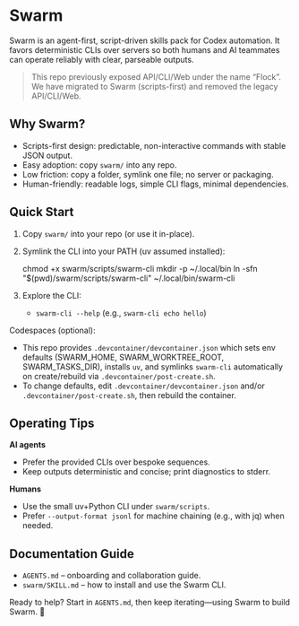 # Swarm

Swarm is an agent-first, script-driven skills pack for Codex automation. It favors
deterministic CLIs over servers so both humans and AI teammates can operate
reliably with clear, parseable outputs.

> This repo previously exposed API/CLI/Web under the name “Flock”. We have migrated to
> Swarm (scripts-first) and removed the legacy API/CLI/Web.

## Why Swarm?

- Scripts-first design: predictable, non-interactive commands with stable JSON output.
- Easy adoption: copy `swarm/` into any repo.
- Low friction: copy a folder, symlink one file; no server or packaging.
- Human-friendly: readable logs, simple CLI flags, minimal dependencies.

## Quick Start

1. Copy `swarm/` into your repo (or use it in-place).
2. Symlink the CLI into your PATH (uv assumed installed):

   chmod +x swarm/scripts/swarm-cli
   mkdir -p ~/.local/bin
   ln -sfn "$(pwd)/swarm/scripts/swarm-cli" ~/.local/bin/swarm-cli

3. Explore the CLI:

   - `swarm-cli --help` (e.g., `swarm-cli echo hello`)

Codespaces (optional):
- This repo provides `.devcontainer/devcontainer.json` which sets env defaults
  (SWARM_HOME, SWARM_WORKTREE_ROOT, SWARM_TASKS_DIR), installs `uv`, and
  symlinks `swarm-cli` automatically on create/rebuild via
  `.devcontainer/post-create.sh`.
- To change defaults, edit `.devcontainer/devcontainer.json` and/or
  `.devcontainer/post-create.sh`, then rebuild the container.

## Operating Tips

**AI agents**

- Prefer the provided CLIs over bespoke sequences.
- Keep outputs deterministic and concise; print diagnostics to stderr.

**Humans**

- Use the small uv+Python CLI under `swarm/scripts`.
- Prefer `--output-format jsonl` for machine chaining (e.g., with jq) when needed.

## Documentation Guide

- `AGENTS.md` – onboarding and collaboration guide.
- `swarm/SKILL.md` – how to install and use the Swarm CLI.

Ready to help? Start in `AGENTS.md`, then keep iterating—using Swarm to build Swarm. 🚀
